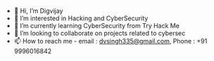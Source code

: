 - 👋 Hi, I’m Digvijay 
- 👀 I’m interested in Hacking and CyberSecurity
- 🌱 I’m currently learning CyberSecurity from Try Hack Me
- 💞️ I’m looking to collaborate on projects related to cybersec
- 📫 How to reach me - email : dvsingh335@gmail.com, Phone : +91 9996016842

<!---
x-dv-x/x-dv-x is a ✨ special ✨ repository because its `README.md` (this file) appears on your GitHub profile.
You can click the Preview link to take a look at your changes.
--->
